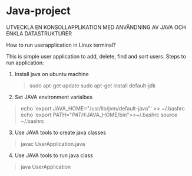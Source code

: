 # Java-project
UTVECKLA EN KONSOLLAPPLIKATION MED ANVÄNDNING AV JAVA OCH ENKLA DATASTRUKTURER

How to run userapplication in Linux terminal?

This is simple user application to add, delete, find and sort users. 
Steps to run application:

1. Install java on ubuntu machine
   >sudo apt-get update
   >sudo apt-get install default-jdk
2. Set JAVA environment varialbes
> echo 'export JAVA_HOME="/usr/lib/jvm/default-java"' >> ~/.bashrc
> echo 'export PATH="$PATH:$JAVA_HOME/bin">>~/.bashrc
> source ~/.bashrc
3. Use JAVA tools to create java classes
> javac UserApplication.java
4. Use JAVA tools to run java class
> java UserApplication
> 


